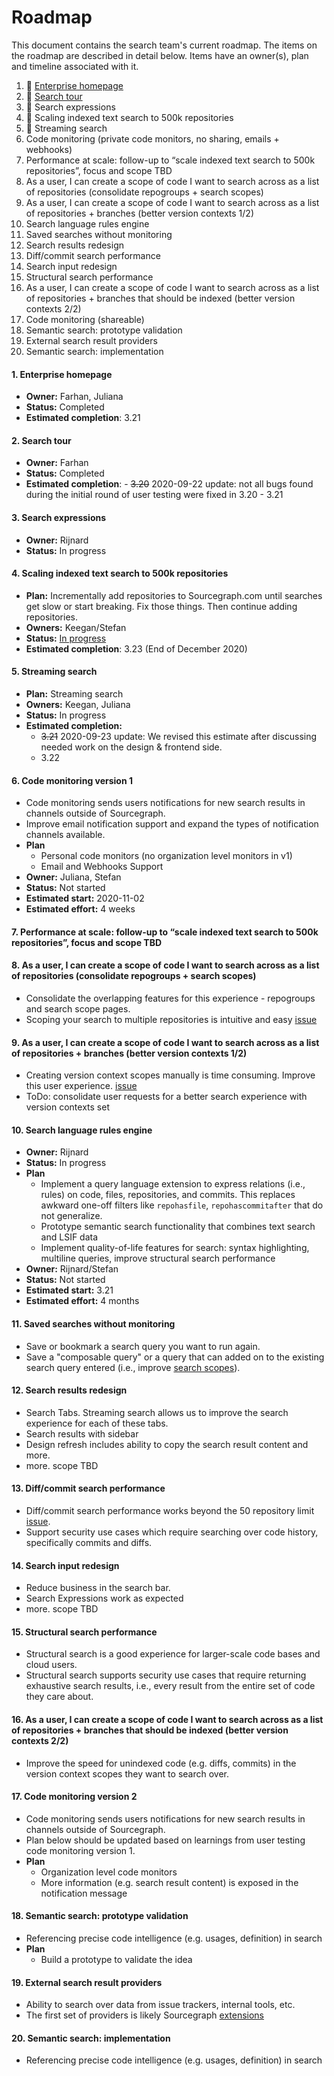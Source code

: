 # Roadmap

This document contains the search team's current roadmap. The items on the roadmap are described in detail below. Items have an owner(s), plan and timeline associated with it.

1. 🔄 [Enterprise homepage](#1-enterprise-homepage)
1. 🔄 [Search tour](#2-search-tour)
1. 🔄 Search expressions
1. 🔄 Scaling indexed text search to 500k repositories
1. 🔄 Streaming search
1. Code monitoring (private code monitors, no sharing, emails + webhooks)
1. Performance at scale: follow-up to “scale indexed text search to 500k repositories”, focus and scope TBD
1. As a user, I can create a scope of code I want to search across as a list of repositories (consolidate repogroups + search scopes)
1. As a user, I can create a scope of code I want to search across as a list of repositories + branches (better version contexts 1/2)
1. Search language rules engine
1. Saved searches without monitoring
1. Search results redesign
1. Diff/commit search performance
1. Search input redesign
1. Structural search performance
1. As a user, I can create a scope of code I want to search across as a list of repositories + branches that should be indexed (better version contexts 2/2)
1. Code monitoring (shareable)
1. Semantic search: prototype validation
1. External search result providers
1. Semantic search: implementation








#### 1. Enterprise homepage
- **Owner:** Farhan, Juliana
- **Status:** Completed
- **Estimated completion**: 3.21
         
#### 2. Search tour
- **Owner:** Farhan
- **Status:** Completed
- **Estimated completion**:
       - ~~3.20~~ 2020-09-22 update: not all bugs found during the initial round of user testing were fixed in 3.20
       - 3.21
       
#### 3. Search expressions
 - **Owner:** Rijnard
 - **Status:** In progress

#### 4. Scaling indexed text search to 500k repositories
   - **Plan:** Incrementally add repositories to Sourcegraph.com until searches get slow or start breaking. Fix those things. Then continue adding repositories.
   - **Owners:** Keegan/Stefan
   - **Status:** [In progress](perf.md)
   - **Estimated completion**: 3.23 (End of December 2020)

#### 5. Streaming search 
  - **Plan:** Streaming search
  - **Owners:** Keegan, Juliana
  - **Status:** In progress
  - **Estimated completion:**
    - ~~3.21~~ 2020-09-23 update: We revised this estimate after discussing needed work on the design & frontend side.
    - 3.22

#### 6. Code monitoring version 1
  - Code monitoring sends users notifications for new search results in channels outside of Sourcegraph.
  - Improve email notification support and expand the types of notification channels available.
  - **Plan**
    - Personal code monitors (no organization level monitors in v1)
    - Email and Webhooks Support
  - **Owner:** Juliana, Stefan
  - **Status:** Not started
  - **Estimated start:** 2020-11-02
  - **Estimated effort:** 4 weeks
  
#### 7. Performance at scale: follow-up to “scale indexed text search to 500k repositories”, focus and scope TBD

#### 8. As a user, I can create a scope of code I want to search across as a list of repositories (consolidate repogroups + search scopes)
  - Consolidate the overlapping features for this experience - repogroups and search scope pages.
  - Scoping your search to multiple repositories is intuitive and easy [issue](https://github.com/sourcegraph/sourcegraph/issues/10621)

#### 9. As a user, I can create a scope of code I want to search across as a list of repositories + branches (better version contexts 1/2)
  - Creating version context scopes manually is time consuming. Improve this user experience. [issue](https://github.com/sourcegraph/sourcegraph/issues/11569)
  - ToDo: consolidate user requests for a better search experience with version contexts set

#### 10. Search language rules engine
  - **Owner:** Rijnard
  - **Status:** In progress
  - **Plan**
      - Implement a query language extension to express relations (i.e., rules) on code, files, repositories, and commits. This replaces awkward one-off filters like `repohasfile`, `repohascommitafter` that do not generalize.
      - Prototype semantic search functionality that combines text search and LSIF data
      - Implement quality-of-life features for search: syntax highlighting, multiline queries, improve structural search performance
  - **Owner:** Rijnard/Stefan
  - **Status:** Not started
  - **Estimated start:** 3.21
  - **Estimated effort:** 4 months
  
#### 11. Saved searches without monitoring
  - Save or bookmark a search query you want to run again.
  - Save a "composable query" or a query that can added on to the existing search query entered (i.e., improve [search scopes](https://docs.sourcegraph.com/code_search/how-to/scopes)).
  
#### 12. Search results redesign
  - Search Tabs. Streaming search allows us to improve the search experience for each of these tabs.
  - Search results with sidebar
  - Design refresh includes ability to copy the search result content and more.
  - more. scope TBD
  
#### 13. Diff/commit search performance
  - Diff/commit search performance works beyond the 50 repository limit [issue](https://github.com/sourcegraph/sourcegraph/issues/6826).
  - Support security use cases which require searching over code history, specifically commits and diffs.
  
#### 14. Search input redesign
  - Reduce business in the search bar.
  - Search Expressions work as expected
  - more. scope TBD

#### 15. Structural search performance
  - Structural search is a good experience for larger-scale code bases and cloud users.
  - Structural search supports security use cases that require returning exhaustive search results, i.e., every result from the entire set of code they care about.

#### 16. As a user, I can create a scope of code I want to search across as a list of repositories + branches that should be indexed (better version contexts 2/2)
  - Improve the speed for unindexed code (e.g. diffs, commits) in the version context scopes they want to search over.

#### 17. Code monitoring version 2
  - Code monitoring sends users notifications for new search results in channels outside of Sourcegraph.
  - Plan below should be updated based on learnings from user testing code monitoring version 1.
  - **Plan**
    - Organization level code monitors
    - More information (e.g. search result content) is exposed in the notification message 
                
#### 18. Semantic search: prototype validation
  - Referencing precise code intelligence (e.g. usages, definition) in search
  - **Plan**
    - Build a prototype to validate the idea
  
#### 19. External search result providers
  - Ability to search over data from issue trackers, internal tools, etc.
  - The first set of providers is likely Sourcegraph [extensions](https://sourcegraph.com/extensions)
  
#### 20. Semantic search: implementation
  - Referencing precise code intelligence (e.g. usages, definition) in search

